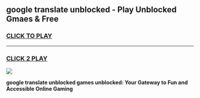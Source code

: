 
## google translate unblocked - Play Unblocked Gmaes & Free
<h3>
<a href="https://news.freeplayer.one?title=google_translate_unblocked&ref=23F">CLICK TO PLAY</a></h3>
<hr>

<h3>
<a href="https://news.freeplayer.one?title=google_translate_unblocked&ref=23F">CLICK 2 PLAY</a>
  
</h3>

<a href="https://news.freeplayer.one?title=google_translate_unblocked&ref=23F/"><img src="https://clearcache.store/games.png"></a>


**google translate unblocked games unblocked: Your Gateway to Fun and Accessible Online Gaming**
